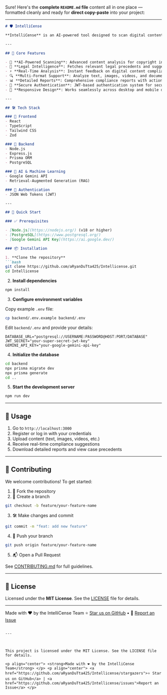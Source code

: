 Sure! Here's the **complete `README.md` file** content all in one place — formatted cleanly and ready for **direct copy-paste** into your project:

---

````markdown
# 🛡️ IntelliCense

**IntelliCense** is an AI-powered tool designed to scan digital content for potential copyright risks and help organizations ensure compliance with digital rights and licensing regulations. The system leverages Retrieval-Augmented Generation (RAG) models to provide real-time legal suggestions and precedents.

---

## 🌟 Core Features

- 🧠 **AI-Powered Scanning**: Advanced content analysis for copyright infringement risks.
- 📜 **Legal Intelligence**: Fetches relevant legal precedents and suggests compliance actions.
- ⚡ **Real-Time Analysis**: Instant feedback on digital content compliance.
- 🔍 **Multi-Format Support**: Analyze text, images, videos, and documents.
- 📊 **Detailed Reports**: Comprehensive compliance reports with actionable insights.
- 🔐 **Secure Authentication**: JWT-based authentication system for secure access.
- 📱 **Responsive Design**: Works seamlessly across desktop and mobile devices.

---

## 🛠️ Tech Stack

### 🎨 Frontend
- React
- TypeScript
- Tailwind CSS
- Zod

### 🔧 Backend
- Node.js
- Express.js
- Prisma ORM
- PostgreSQL

### 🤖 AI & Machine Learning
- Google Gemini API
- Retrieval-Augmented Generation (RAG)

### 🔐 Authentication
- JSON Web Tokens (JWT)

---

## 🚀 Quick Start

### ✅ Prerequisites

- [Node.js](https://nodejs.org/) (v18 or higher)
- [PostgreSQL](https://www.postgresql.org/)
- [Google Gemini API Key](https://ai.google.dev/)

### 📦 Installation

1. **Clone the repository**
```bash
git clone https://github.com/aRyanDuTta425/Intellicense.git
cd Intellicense
````

2. **Install dependencies**

```bash
npm install
```

3. **Configure environment variables**

Copy example `.env` file:

```bash
cp backend/.env.example backend/.env
```

Edit `backend/.env` and provide your details:

```env
DATABASE_URL="postgresql://USERNAME:PASSWORD@HOST:PORT/DATABASE"
JWT_SECRET="your-super-secret-jwt-key"
GEMINI_API_KEY="your-google-gemini-api-key"
```

4. **Initialize the database**

```bash
cd backend
npx prisma migrate dev
npx prisma generate
cd ..
```

5. **Start the development server**

```bash
npm run dev
```

---

## 📖 Usage

1. Go to `http://localhost:3000`
2. Register or log in with your credentials
3. Upload content (text, images, videos, etc.)
4. Receive real-time compliance suggestions
5. Download detailed reports and view case precedents

---

## 🤝 Contributing

We welcome contributions! To get started:

1. 🍴 Fork the repository
2. 🌱 Create a branch

```bash
git checkout -b feature/your-feature-name
```

3. 🛠️ Make changes and commit

```bash
git commit -m "feat: add new feature"
```

4. 🚀 Push your branch

```bash
git push origin feature/your-feature-name
```

5. 📬 Open a Pull Request

See [CONTRIBUTING.md](CONTRIBUTING.md) for full guidelines.

---

## 📜 License

Licensed under the **MIT License**. See the [LICENSE](LICENSE) file for details.

---

Made with ❤️ by the IntelliCense Team
⭐ [Star us on GitHub](https://github.com/aRyanDuTta425/Intellicense) • 🐛 [Report an Issue](https://github.com/aRyanDuTta425/Intellicense/issues)

```

---

 

This project is licensed under the MIT License. See the LICENSE file for details.

<p align="center"> <strong>Made with ❤️ by the IntelliCense Team</strong> </p> <p align="center"> <a href="https://github.com/aRyanDuTta425/Intellicense/stargazers">⭐ Star us on GitHub</a> | <a href="https://github.com/aRyanDuTta425/Intellicense/issues">Report an Issue</a> </p>
